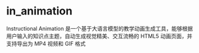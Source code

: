 # in_animation
Instructional Animation 是一个基于大语言模型的教学动画生成工具，能够根据用户输入的知识点主题，自动生成视觉精美、交互流畅的 HTML5 动画页面，并支持导出为 MP4 视频和 GIF 格式
